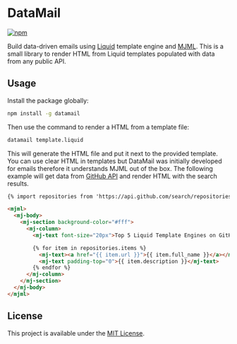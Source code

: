 # DataMail

[![npm](https://img.shields.io/npm/v/datamail)](https://www.npmjs.com/package/datamail)

Build data-driven emails using [Liquid](https://shopify.github.io/liquid/) template engine and [MJML](https://mjml.io/). This is a small library to render HTML from Liquid templates populated with data from any public API.

## Usage

Install the package globally:

```bash
npm install -g datamail
```

Then use the command to render a HTML from a template file:

```bash
datamail template.liquid
```

This will generate the HTML file and put it next to the provided template. You can use clear HTML in templates but DataMail was initially developed for emails therefore it understands MJML out of the box. The following example will get data from [GitHub API](https://developer.github.com/v3/) and render HTML with the search results.

```html
{% import repositories from 'https://api.github.com/search/repositories?q=liquid+template+engine&per_page=5' %}

<mjml>
  <mj-body>
    <mj-section background-color="#fff">
      <mj-column>
        <mj-text font-size="20px">Top 5 Liquid Template Engines on GitHub</mj-text>

        {% for item in repositories.items %}
          <mj-text><a href="{{ item.url }}">{{ item.full_name }}</a></mj-text>
          <mj-text padding-top="0">{{ item.description }}</mj-text>
        {% endfor %}
      </mj-column>
    </mj-section>
  </mj-body>
</mjml>
```

## License

This project is available under the [MIT License](https://github.com/kbychkov/dailychart/blob/master/LICENSE).
